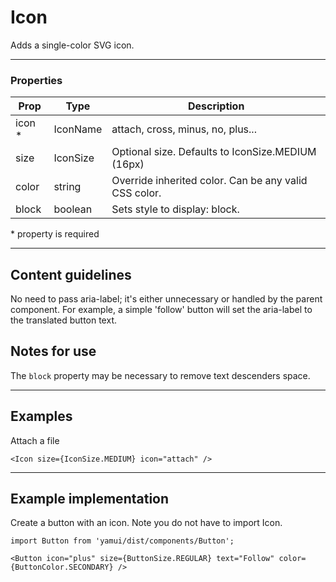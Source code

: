 # Icon

Adds a single-color SVG icon.

---

### Properties

| Prop | Type | Description |
| ---- | ---- | ----------- |
| icon * | IconName | attach, cross, minus, no, plus...  |
| size | IconSize| Optional size. Defaults to IconSize.MEDIUM (16px) |
| color | string | Override inherited color. Can be any valid CSS color. |
| block | boolean | Sets style to display: block. |

\* property is required

---

## Content guidelines

No need to pass aria-label; it's either unnecessary or handled by the parent component. For example, a simple 'follow' button will set the aria-label to the translated button text.

## Notes for use

The `block` property may be necessary to remove text descenders space.

---

## Examples

Attach a file

```
<Icon size={IconSize.MEDIUM} icon="attach" />
```
---

## Example implementation

Create a button with an icon. Note you do not have to import Icon.

```
import Button from 'yamui/dist/components/Button';

<Button icon="plus" size={ButtonSize.REGULAR} text="Follow" color={ButtonColor.SECONDARY} />
```
